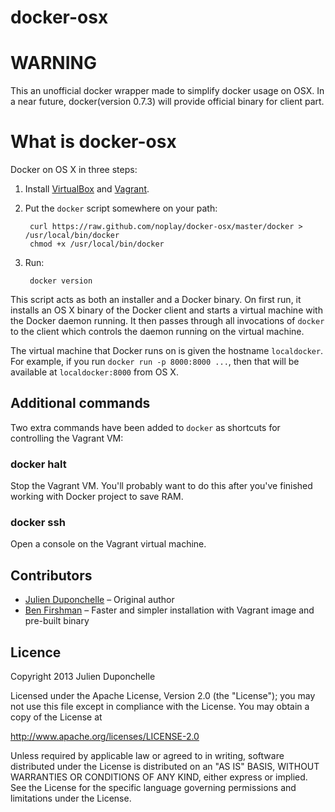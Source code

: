 docker-osx
==========

# WARNING

This an unofficial docker wrapper made to simplify docker usage on OSX. In a near future, docker(version 0.7.3) will provide official binary for client part.

# What is docker-osx

Docker on OS X in three steps:

1. Install [VirtualBox](https://www.virtualbox.org/wiki/Downloads) and [Vagrant](http://www.vagrantup.com/downloads.html).

2. Put the `docker` script somewhere on your path:

        curl https://raw.github.com/noplay/docker-osx/master/docker > /usr/local/bin/docker
        chmod +x /usr/local/bin/docker

3. Run:

        docker version

This script acts as both an installer and a Docker binary. On first run, it installs an OS X binary of the Docker client and starts a virtual machine with the Docker daemon running. It then passes through all invocations of `docker` to the client which controls the daemon running on the virtual machine.

The virtual machine that Docker runs on is given the hostname `localdocker`. For example, if you run `docker run -p 8000:8000 ...`, then that will be available at `localdocker:8000` from OS X.

## Additional commands

Two extra commands have been added to `docker` as shortcuts for controlling the Vagrant VM:

### docker halt

Stop the Vagrant VM. You'll probably want to do this after you've finished working with Docker project to save RAM.

### docker ssh

Open a console on the Vagrant virtual machine.

## Contributors

* [Julien Duponchelle](https://github.com/noplay/) – Original author
* [Ben Firshman](https://github.com/bfirsh) – Faster and simpler installation with Vagrant image and pre-built binary

## Licence

Copyright 2013 Julien Duponchelle

Licensed under the Apache License, Version 2.0 (the "License");
you may not use this file except in compliance with the License.
You may obtain a copy of the License at

http://www.apache.org/licenses/LICENSE-2.0

Unless required by applicable law or agreed to in writing, software
distributed under the License is distributed on an "AS IS" BASIS,
WITHOUT WARRANTIES OR CONDITIONS OF ANY KIND, either express or implied.
See the License for the specific language governing permissions and
limitations under the License.


